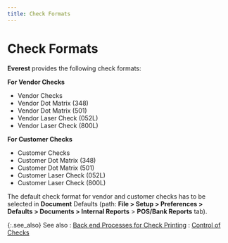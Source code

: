 ```yaml
---
title: Check Formats
---
```


# Check Formats


**Everest** provides the following  check formats:


**For Vendor Checks**

- Vendor Checks
- Vendor Dot  Matrix (348)
- Vendor Dot  Matrix (501)
- Vendor Laser  Check (052L)
- Vendor Laser  Check (800L)



**For Customer Checks**

- Customer Checks
- Customer Dot  Matrix (348)
- Customer Dot  Matrix (501)
- Customer Laser  Check (052L)
- Customer Laser  Check (800L)



The default check format for vendor and customer checks has to be selected  in **Document** Defaults (path: **File &gt; Setup &gt; Preferences &gt; Defaults 
 &gt; Documents &gt; Internal Reports** > **POS/Bank 
 Reports** tab).


{:.see_also}
See also
: [Back  end Processes for Check Printing]({{site.acc_baseurl}}/vendor-payments-and-refunds/payment-jrnl-proc/printing-checks/backend_processes_for_check_printing.html)
: [Control of Checks]({{site.acc_baseurl}}/vendor-payments-and-refunds/payment-jrnl-proc/printing-checks/control_of_checks.html)
